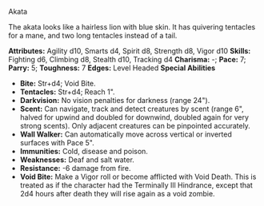 Akata

The akata looks like a hairless lion with blue skin. It has quivering
tentacles for a mane, and two long tentacles instead of a tail.

**Attributes:** Agility d10, Smarts d4, Spirit d8, Strength d8, Vigor
d10
**Skills:** Fighting d6, Climbing d8, Stealth d10, Tracking d4
**Charisma:** -; **Pace:** 7; **Parry:** 5; **Toughness:** 7
**Edges:** Level Headed
**Special Abilities**
- **Bite:** Str+d4; Void Bite.
- **Tentacles:** Str+d4; Reach 1".
- **Darkvision:** No vision penalties for darkness (range 24").
- **Scent:** Can navigate, track and detect creatures by scent (range
6", halved for upwind and doubled for downwind, doubled again for very
strong scents). Only adjacent creatures can be pinpointed accurately.
- **Wall Walker:** Can automatically move across vertical or inverted
surfaces with Pace 5".
- **Immunities:** Cold, disease and poison.
- **Weaknesses:** Deaf and salt water.
- **Resistance:** -6 damage from fire.
- **Void Bite:** Make a Vigor roll or become afflicted with Void Death.
This is treated as if the character had the Terminally Ill Hindrance,
except that 2d4 hours after death they will rise again as a void
zombie.

